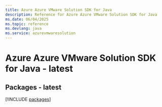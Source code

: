 ```yaml
---
title: Azure Azure VMware Solution SDK for Java
description: Reference for Azure Azure VMware Solution SDK for Java
ms.date: 06/04/2025
ms.topic: reference
ms.devlang: java
ms.service: azurevmwaresolution
---
```

# Azure Azure VMware Solution SDK for Java - latest
## Packages - latest
[!INCLUDE [packages](azure-vmware-solution-index.md)]